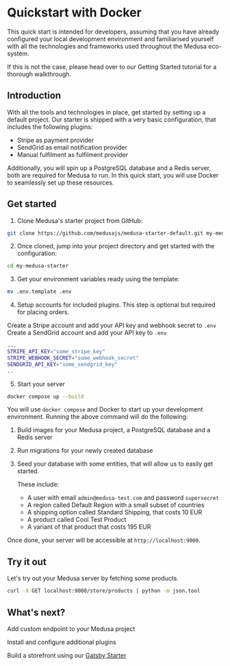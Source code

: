 # Quickstart with Docker

This quick start is intended for developers, assuming that you have already configured your local development environment and familiarised yourself with all the technologies and frameworks used throughout the Medusa eco-system.

If this is not the case, please head over to our Getting Started tutorial for a thorough walkthrough.

## Introduction

With all the tools and technologies in place, get started by setting up a default project. Our starter is shipped with a very basic configuration, that includes the following plugins:

- Stripe as payment provider
- SendGrid as email notification provider
- Manual fulfilment as fulfilment provider

Additionally, you will spin up a PostgreSQL database and a Redis server, both are required for Medusa to run. In this quick start, you will use Docker to seamlessly set up these resources.

## Get started

1. Clone Medusa's starter project from GitHub:

```bash
git clone https://github.com/medusajs/medusa-starter-default.git my-medusa-starter
```

2. Once cloned, jump into your project directory and get started with the configuration:

```bash
cd my-medusa-starter
```

3. Get your environment variables ready using the template:

```bash
mv .env.template .env
```

4. Setup accounts for included plugins. This step is optional but required for placing orders.

Create a Stripe account and add your API key and webhook secret to `.env`
Create a SendGrid account and add your API key to `.env`

```bash
...
STRIPE_API_KEY="some_stripe_key"
STRIPE_WEBHOOK_SECRET="some_webhook_secret"
SENDGRID_API_KEY="some_sendgrid_key"
..
```

5. Start your server

```bash
docker compose up --build
```

You will use `docker compose` and Docker to start up your development environment. Running the above command will do the following:

1. Build images for your Medusa project, a PostgreSQL database and a Redis server
2. Run migrations for your newly created database
3. Seed your database with some entities, that will allow us to easily get started.

   These include:

   - A user with email `admin@medusa-test.com` and password `supersecret`
   - A region called Default Region with a small subset of countries
   - A shipping option called Standard Shipping, that costs 10 EUR
   - A product called Cool Test Product
   - A variant of that product that costs 195 EUR

Once done, your server will be accessible at `http://localhost:9000`.

## Try it out

Let's try out your Medusa server by fetching some products.

```bash
curl -X GET localhost:9000/store/products | python -m json.tool
```

## What's next?

Add custom endpoint to your Medusa project

Install and configure additional plugins

Build a storefront using our [Gatsby Starter](https://github.com/medusajs/gatsby-starter-medusa)
